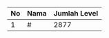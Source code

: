 | No | Nama            | Jumlah Level |
|----|-----------------|--------------|
| 1  | #    |    2877        |
